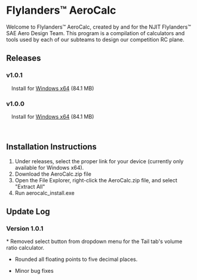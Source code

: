 # Flylanders™ AeroCalc
Welcome to Flylanders™ AeroCalc, created by and for the NJIT Flylanders™ SAE Aero Design Team.
This program is a compilation of calculators and tools used by each of our subteams to design our competition RC plane.

<h2>Releases</h2>
<h3>v1.0.1</h3>

&emsp;Install for [Windows x64](https://drive.google.com/drive/folders/1TsTjKrHBxKz5wERIVmEWFDMwFUJJHl-6?usp=drive_link) (84.1 MB)

<h3>v1.0.0</h3>

&emsp;Install for [Windows x64](https://drive.google.com/file/d/10qhKuOj9cyIAUr0b_WAymNMgZTfm2MEw/view?usp=sharing) (84.1 MB)

&emsp;<h2>Installation Instructions</h2>

1) Under releases, select the proper link for your device (currently only available for Windows x64).
2) Download the AeroCalc.zip file
3) Open the File Explorer, right-click the AeroCalc.zip file, and select "Extract All"
4) Run aerocalc_install.exe

<h2>Update Log</h2>
<h3>Version 1.0.1</h3>
* Removed select button from dropdown menu for the Tail tab's volume ratio calculator.

* Rounded all floating points to five decimal places.

* Minor bug fixes
